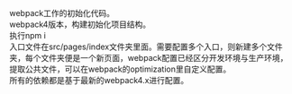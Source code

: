 webpack工作的初始化代码。<br>
webpack4版本，构建初始化项目结构。<br>
执行npm i<br>
入口文件在src/pages/index文件夹里面。需要配置多个入口，则新建多个文件夹，每个文件夹便是一个新页面，webpack配置已经区分开发环境与生产环境，提取公共文件，可以在webpack的optimization里自定义配置。<br>
所有的依赖都是基于最新的webpack4.x进行配置。